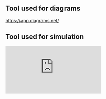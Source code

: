## Tool used for diagrams
https://app.diagrams.net/

## Tool used for simulation
[![Simulide](https://www.simulide.com/p/downloads.html)](https://www.simulide.com/p/downloads.html)
